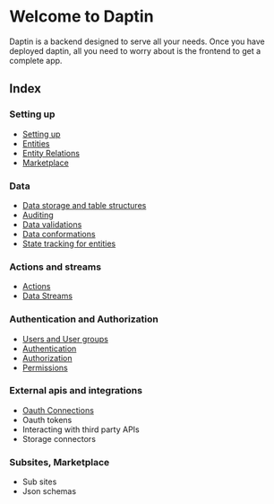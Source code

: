 # Welcome to Daptin

Daptin is a backend designed to serve all your needs. Once you have deployed daptin, all you need to worry about is the frontend to get a complete app.

## Index

### Setting up
- [Setting up](settingup.md)
- [Entities](entities.md)
- [Entity Relations](entity_relations.md)
- [Marketplace](marketplace.md)

### Data

- [Data storage and table structures](data_storage.md)
- [Auditing](auditing.md)
- [Data validations](data_validation.md)
- [Data conformations](data_conformation.md)
- [State tracking for entities](state_tracking.md)

### Actions and streams

- [Actions](actions.md)
- [Data Streams](streams.md)

### Authentication and Authorization
- [Users and User groups](users_and_usergroups.md)
- [Authentication](authentication.md)
- [Authorization](authorization.md)
- [Permissions](permissions.md)

### External apis and integrations

- [Oauth Connections](oauth_connection.md)
- Oauth tokens
- Interacting with third party APIs
- Storage connectors

### Subsites, Marketplace

- Sub sites
- Json schemas
